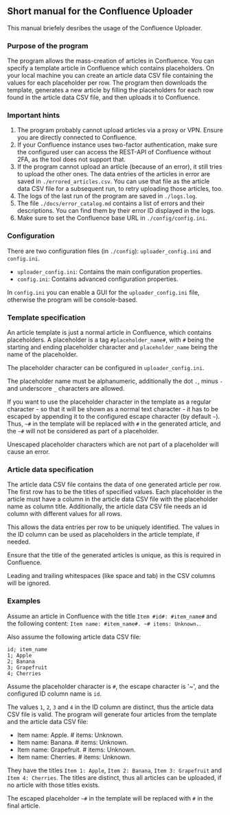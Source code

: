 ## Short manual for the Confluence Uploader

This manual briefely desribes the usage of the Confluence Uploader.

### Purpose of the program

The program allows the mass-creation of articles in Confluence. You can specify a template article in Confluence which contains placeholders. On your local machine you can create an article data CSV file containing the values for each placeholder per row. The program then downloads the template, generates a new article by filling the placeholders for each row found in the article data CSV file, and then uploads it to Confluence.

### Important hints

1. The program probably cannot upload articles via a proxy or VPN. Ensure you are directly connected to Confluence.
1. If your Confluence instance uses two-factor authentication, make sure the configured user can access the REST-API of Confluence without 2FA, as the tool does not support that.
1. If the program cannot upload an article (because of an error), it still tries to upload the other ones. The data entries of the articles in error are saved in `./errored_articles.csv`. You can use that file as the article data CSV file for a subsequent run, to retry uploading those articles, too.
1. The logs of the last run of the program are saved in `./logs.log`.
1. The file `./docs/error_catalog.md` contains a list of errors and their descriptions. You can find them by their error ID displayed in the logs.
1. Make sure to set the Confluence base URL in `./config/config.ini`.

### Configuration

There are two configuration files (in `./config`): `uploader_config.ini` and `config.ini`.

* `uploader_config.ini`: Contains the main configuration properties.
* `config.ini`: Contains advanced configuration properties.

In `config.ini` you can enable a GUI for the `uploader_config.ini` file, otherwise the program will be console-based.

### Template specification

An article template is just a normal article in Confluence, which contains placeholders. A placeholder is a tag `#placeholder_name#`, with `#` being the starting and ending placeholder character and `placeholder_name` being the name of the placeholder.

The placeholder character can be configured in `uploader_config.ini`.

The placeholder name must be alphanumeric, additionally the dot `.`, minus `-` and underscore `_` characters are allowed.

If you want to use the placeholder character in the template as a regular character - so that it will be shown as a normal text character - it has to be escaped by appending it to the configured escape character (by default `~`). Thus, `~#` in the template will be replaced with `#` in the generated article, and the `~#` will not be considered as part of a placeholder.

Unescaped placeholder characters which are not part of a placeholder will cause an error.

### Article data specification

The article data CSV file contains the data of one generated article per row. The first row has to be the titles of specified values. Each placeholder in the article must have a column in the article data CSV file with the placeholder name as column title. Additionally, the article data CSV file needs an id column with different values for all rows.

This allows the data entries per row to be uniquely identified. The values in the ID column can be used as placeholders in the article template, if needed.

Ensure that the title of the generated articles is unique, as this is required in Confluence.

Leading and trailing whitespaces (like space and tab) in the CSV columns will be ignored.

### Examples

Assume an article in Confluence with the title `Item #id#: #item_name#` and the following content: `Item name: #item_name#. ~# items: Unknown.`.

Also assume the following article data CSV file:

```csv
id; item_name
1; Apple
2; Banana
3; Grapefruit
4; Cherries
```

Assume the placeholder character is `#`, the escape character is '~', and the configured ID column name is `id`.

The values `1`, `2`, `3` and `4` in the ID column are distinct, thus the article data CSV file is valid. The program will generate four articles from the template and the article data CSV file:
* Item name: Apple. # items: Unknown.
* Item name: Banana. # items: Unknown.
* Item name: Grapefruit. # items: Unknown.
* Item name: Cherries. # items: Unknown.

They have the titles `Item 1: Apple`, `Item 2: Banana`, `Item 3: Grapefruit` and `Item 4: Cherries`. The titles are distinct, thus all articles can be uploaded, if no article with those titles exists.

The escaped placeholder `~#` in the template will be replaced with `#` in the final article.
